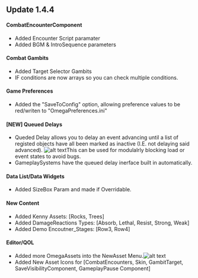 ## Update 1.4.4

#### CombatEncounterComponent
* Added Encounter Script paramater
* Added BGM & IntroSequence parameters

#### Combat Gambits
* Added Target Selector Gambits
* IF conditions are now arrays so you can check multiple conditions.

#### Game Preferences
* Added the "SaveToConfig" option, allowing preference values to be red/writen to "OmegaPreferences.ini"

#### [**NEW**] Queued Delays
* Queded Delay allows you to delay an event advancing until a list of registed objects have all been marked as inactive (I.E. not delaying said advanced). ![alt text](img/8-31-24_Update_QD.png)This can be used for modulalrly blocking load or event states to avoid bugs.
* GameplaySystems have the queued delay inerface built in automatically.

#### Data List/Data Widgets
* Added SizeBox Param and made if Overridable.

#### New Content
* Added Kenny Assets: [Rocks, Trees]
* Added DamageReactions Types: [Absorb, Lethal, Resist, Strong, Weak]
* Added Demo Encoutner_Stages: [Row3, Row4]

#### Editor/QOL
* Added more OmegaAssets into the NewAsset Menu.![alt text](img/8-31-24_Update_NewAs.png)
* Added New Asset Icons for [CombatEncounters, Skin, GambitTarget, SaveVisibilityComponent, GameplayPause Component]